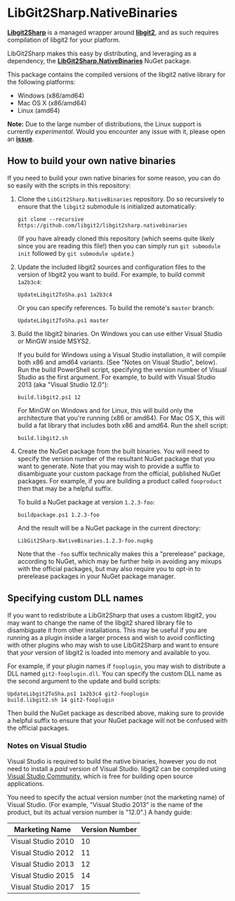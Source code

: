 # LibGit2Sharp.NativeBinaries

**[Libgit2Sharp][lg2s]** is a managed wrapper around **[libgit2][lg2]**, and as
such requires compilation of libgit2 for your platform.  

LibGit2Sharp makes this easy by distributing, and leveraging as a dependency,
the **[LibGit2Sharp.NativeBinaries][lg2s-nb]** NuGet package.

This package contains the compiled versions of the libgit2 native library for
the following platforms:

 - Windows (x86/amd64)
 - Mac OS X (x86/amd64)
 - Linux (amd64)

**Note:** Due to the large number of distributions, the Linux support is
currently *experimental*. Would you encounter any issue with it, please open an
**[issue][tracker]**.

 [lg2s-nb]: https://www.nuget.org/packages/LibGit2Sharp.NativeBinaries
 [lg2]: https://libgit2.github.com/
 [lg2s]: http://libgit2sharp.com/
 [tracker]: https://github.com/libgit2/libgit2sharp.nativebinaries/issues

## How to build your own native binaries

If you need to build your own native binaries for some reason, you can
do so easily with the scripts in this repository:

1. Clone the `LibGit2Sharp.NativeBinaries` repository.  Do so recursively
   to ensure that the `libgit2` submodule is initialized automatically:

   `git clone --recursive https://github.com/libgit2/libgit2sharp.nativebinaries`

   (If you have already cloned this repository (which seems quite
   likely since you are reading this file!) then you can simply run
   `git submodule init` followed by `git submodule update`.)

2. Update the included libgit2 sources and configuration files to the
   version of libgit2 you want to build.  For example, to build
   commit `1a2b3c4`:

   `UpdateLibgit2ToSha.ps1 1a2b3c4`

   Or you can specify references.  To build the remote's `master` branch:

   `UpdateLibgit2ToSha.ps1 master`

3. Build the libgit2 binaries.  On Windows you can use either Visual Studio
   or MinGW inside MSYS2.
   
   If you build for Windows using a Visual Studio installation,
   it will compile both x86 and amd64 variants.  (See
   "Notes on Visual Studio", below).  Run the build PowerShell script,
   specifying the version number of Visual Studio as the first argument.
   For example, to build with Visual Studio 2013 (aka "Visual Studio 12.0"):

   `build.libgit2.ps1 12`

   For MinGW on Windows and for Linux, this will build only the architecture
   that you're running (x86 or amd64).
   For Mac OS X, this will build a fat library that includes both x86 and amd64.
   Run the shell script:

   `build.libgit2.sh`

4. Create the NuGet package from the built binaries.  You will need to
   specify the version number of the resultant NuGet package that you
   want to generate.  Note that you may wish to provide a suffix to
   disambiguate your custom package from the official, published NuGet
   packages.  For example, if you are building a product called
   `fooproduct` then that may be a helpful suffix.

    To build a NuGet package at version `1.2.3-foo`:

   `buildpackage.ps1 1.2.3-foo`

   And the result will be a NuGet package in the current directory:

   `LibGit2Sharp.NativeBinaries.1.2.3-foo.nupkg`

   Note that the `-foo` suffix technically makes this a "prerelease"
   package, according to NuGet, which may be further help in avoiding
   any mixups with the official packages, but may also require you to
   opt-in to prerelease packages in your NuGet package manager.

## Specifying custom DLL names

If you want to redistribute a LibGit2Sharp that uses a custom libgit2,
you may want to change the name of the libgit2 shared library file to
disambiguate it from other installations.  This may be useful if you
are running as a plugin inside a larger process and wish to avoid
conflicting with other plugins who may wish to use LibGit2Sharp and
want to ensure that *your* version of libgit2 is loaded into memory
and available to you.

For example, if your plugin names if `fooplugin`, you may wish to
distribute a DLL named `git2-fooplugin.dll`.  You can specify the
custom DLL name as the second argument to the update and build scripts:

    UpdateLibgit2ToSha.ps1 1a2b3c4 git2-fooplugin
    build.libgit2.sh 14 git2-fooplugin

Then build the NuGet package as described above, making sure to provide
a helpful suffix to ensure that your NuGet package will not be confused
with the official packages.

### Notes on Visual Studio

Visual Studio is required to build the native binaries, however you
do not need to install a *paid* version of Visual Studio.  libgit2
can be compiled using [Visual Studio Community](https://www.visualstudio.com/en-us/products/visual-studio-community-vs),
which is free for building open source applications.

You need to specify the actual version number (not the marketing name)
of Visual Studio.  (For example, "Visual Studio 2013" is the name of the
product, but its actual version number is "12.0".)  A handy guide:

| Marketing Name     | Version Number
|--------------------|---------------
| Visual Studio 2010 | 10
| Visual Studio 2012 | 11
| Visual Studio 2013 | 12
| Visual Studio 2015 | 14
| Visual Studio 2017 | 15

